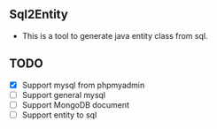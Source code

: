 ## Sql2Entity
- This is a tool to generate java entity class from sql.
## TODO
- [x] Support mysql from phpmyadmin
- [ ] Support general mysql
- [ ] Support MongoDB document
- [ ] Support entity to sql